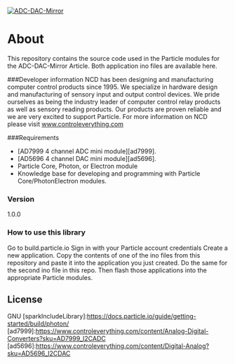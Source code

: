 [![ADC-DAC-Mirror](ADC-DAC-Mirror.png)](https://drive.google.com/file/d/0BwnXg_YwzNQ6bzAwNmxfWG5ZeFU/view?usp=sharing)

# About

This repository contains the source code used in the Particle modules for the ADC-DAC-Mirror Article.  Both application ino files are available here.

###Developer information
NCD has been designing and manufacturing computer control products since 1995.  We specialize in hardware design and manufacturing of sensory input and output control devices.  We pride ourselves as being the industry leader of computer control relay products as well as sensory reading products.  Our products are proven reliable and we are very excited to support Particle.  For more information on NCD please visit www.controleverything.com

###Requirements
- [AD7999 4 channel ADC mini module][ad7999].
- [AD5696 4 channel DAC mini module][ad5696].
- Particle Core, Photon, or Electron module
- Knowledge base for developing and programming with Particle Core/PhotonElectron modules.

### Version
1.0.0

### How to use this library

Go to build.particle.io
Sign in with your Particle account credentials
Create a new application.  Copy the contents of one of the ino files from this repository and paste it into the application you just created.  Do the same for the second ino file in this repo.  Then flash those applications into the appropriate Particle modules.

License
----

GNU
[sparkIncludeLibrary]:https://docs.particle.io/guide/getting-started/build/photon/
[ad7999]:https://www.controleverything.com/content/Analog-Digital-Converters?sku=AD7999_I2CADC
[ad5696]:https://www.controleverything.com/content/Digital-Analog?sku=AD5696_I2CDAC